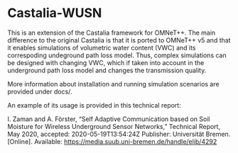 # Castalia-WUSN

This is an extension of the Castalia framework for OMNeT++. The main difference to the original Castalia is that it is ported to OMNeT++ v5 and that it enables simulations of volumetric water content (VWC) and its correspoding undeground path loss model. Thus, complex simulations can be designed with changing VWC, which if taken into account in the underground path loss model and changes the transmission quality. 

More information about installation and running simulation scenarios are provided under docs/.

An example of its usage is provided in this technical report:

I. Zaman and A. Förster, “Self Adaptive Communication based on Soil Moisture for Wireless Underground Sensor Networks,” Technical Report, May 2020, accepted: 2020-05-19T13:54:24Z Publisher: Universität Bremen. [Online]. Available: https://media.suub.uni-bremen.de/handle/elib/4292
